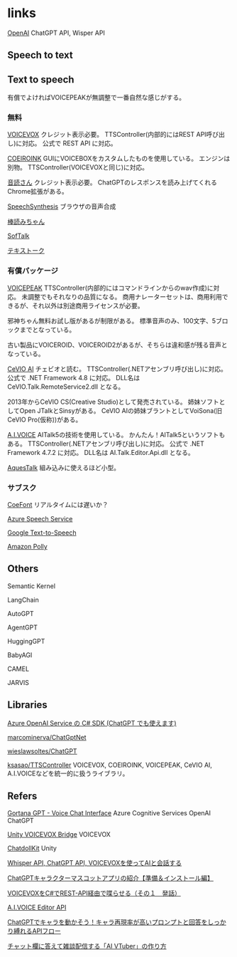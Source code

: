 # links

[OpenAI](https://openai.com/)
ChatGPT API, Wisper API

## Speech to text


## Text to speech

有償でよければVOICEPEAKが無調整で一番自然な感じがする。

### 無料

[VOICEVOX](https://voicevox.hiroshiba.jp/)
クレジット表示必要。
TTSController(内部的にはREST API呼び出し)に対応。
公式で REST API に対応。

[COEIROINK](https://coeiroink.com/)
GUIにVOICEBOXをカスタムしたものを使用している。
エンジンは別物。
TTSController(VOICEVOXと同じ)に対応。

[音読さん](https://ondoku3.com/ja/)
クレジット表示必要。
ChatGPTのレスポンスを読み上げてくれるChrome拡張がある。

[SpeechSynthesis](https://developer.mozilla.org/ja/docs/Web/API/SpeechSynthesis)
ブラウザの音声合成

[棒読みちゃん](https://chi.usamimi.info/Program/Application/BouyomiChan/)

[SofTalk](https://w.atwiki.jp/softalk/)

[テキストーク](https://gui.jp.net/textalk/)

### 有償パッケージ

[VOICEPEAK](https://www.ah-soft.com/voice/narrator/)
TTSController(内部的にはコマンドラインからのwav作成)に対応。
未調整でもそれなりの品質になる。
商用ナレーターセットは、商用利用できるが、それ以外は別途商用ライセンスが必要。

邪神ちゃん無料お試し版があるが制限がある。
標準音声のみ、100文字、5ブロックまでとなっている。

古い製品にVOICEROID、VOICEROID2があるが、そちらは違和感が残る音声となっている。

[CeVIO AI](https://cevio.jp/)
チェビオと読む。
TTSController(.NETアセンブリ呼び出し)に対応。
公式で .NET Framework 4.8 に対応。
DLL名は CeVIO.Talk.RemoteService2.dll となる。

2013年からCeVIO CS(Creative Studio)として発売されている。
姉妹ソフトとしてOpen JTalkとSinsyがある。
CeVIO AIの姉妹ブラントとしてVoiSona(旧CeVIO Pro(仮称))がある。

[A.I.VOICE](https://aivoice.jp/)
AITalk5の技術を使用している。
かんたん！AITalk5というソフトもある。
TTSController(.NETアセンブリ呼び出し)に対応。
公式で .NET Framework 4.7.2 に対応。
DLL名は AI.Talk.Editor.Api.dll となる。

[AquesTalk](https://www.a-quest.com/products/aquestalk.html)
組み込みに使えるほど小型。

### サブスク

[CoeFont](https://coefont.cloud/)
リアルタイムには遅いか？

[Azure Speech Service](https://learn.microsoft.com/ja-jp/azure/cognitive-services/speech-service/language-support?tabs=stt)

[Google Text-to-Speech](https://cloud.google.com/text-to-speech?hl=ja)

[Amazon Polly](https://aws.amazon.com/jp/polly/)

## Others

Semantic Kernel

LangChain

AutoGPT

AgentGPT

HuggingGPT

BabyAGI

CAMEL

JARVIS

## Libraries

[Azure OpenAI Service の C# SDK (ChatGPT でも使えます)](https://zenn.dev/microsoft/articles/azure-openai-service-csharpsdk)

[marcominerva/ChatGptNet](https://github.com/marcominerva/chatgptnet)

[wieslawsoltes/ChatGPT](https://github.com/wieslawsoltes/chatgpt)

[ksasao/TTSController](https://github.com/ksasao/TTSController)
VOICEVOX, COEIROINK, VOICEPEAK, CeVIO AI, A.I.VOICEなどを統一的に扱うライブラリ。

## Refers

[Gortana GPT - Voice Chat Interface](https://github.com/dasdata/gortanagtp)
Azure Cognitive Services
OpenAI ChatGPT

[Unity VOICEVOX Bridge](https://github.com/mikito/unity-voicevox-bridge)
VOICEVOX

[ChatdollKit](https://github.com/uezo/ChatdollKit/blob/master/README.ja.md)
Unity

[Whisper API, ChatGPT API, VOICEVOXを使ってAIと会話する](https://zenn.dev/umyomyomyon/articles/5f07abe67a289b)

[ChatGPTキャラクターマスコットアプリの紹介【準備＆インストール編】](https://qiita.com/Haruyama_Dev/items/d03cd30b80d96697db2c)

[VOICEVOXをC#でREST-API経由で喋らせる（その１　発話）](https://qiita.com/oyahun/items/e01e56878dc011cdc094)

[A.I.VOICE Editor API](https://aivoice.jp/manual/editor/api.html)

[ChatGPTでキャラを動かそう！キャラ再現率が高いプロンプトと回答をしっかり縛れるAPIフロー](https://zenn.dev/niwatoro/articles/180f6185c382bb)

[チャット欄に答えて雑談配信する「AI VTuber」の作り方](https://zenn.dev/makunugi/articles/a4ed9e142526f2)


